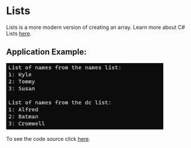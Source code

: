 # Lists

Lists is a more modern version of creating an array. Learn more about C# Lists [here](https://learn.microsoft.com/en-us/dotnet/csharp/tour-of-csharp/tutorials/arrays-and-collections). 

## Application Example:
![list](https://github.com/Thesnowmanndev/CSharp-Education/blob/main/CSharp-Mastercourse/Applications/Console%20Applications/App%2008%20-%20Lists/list.png?raw=true)

To see the code source click [here](https://github.com/Thesnowmanndev/CSharp-Education/blob/main/CSharp-Mastercourse/Applications/Console%20Applications/App%2008%20-%20Lists/Lists/Program.cs).